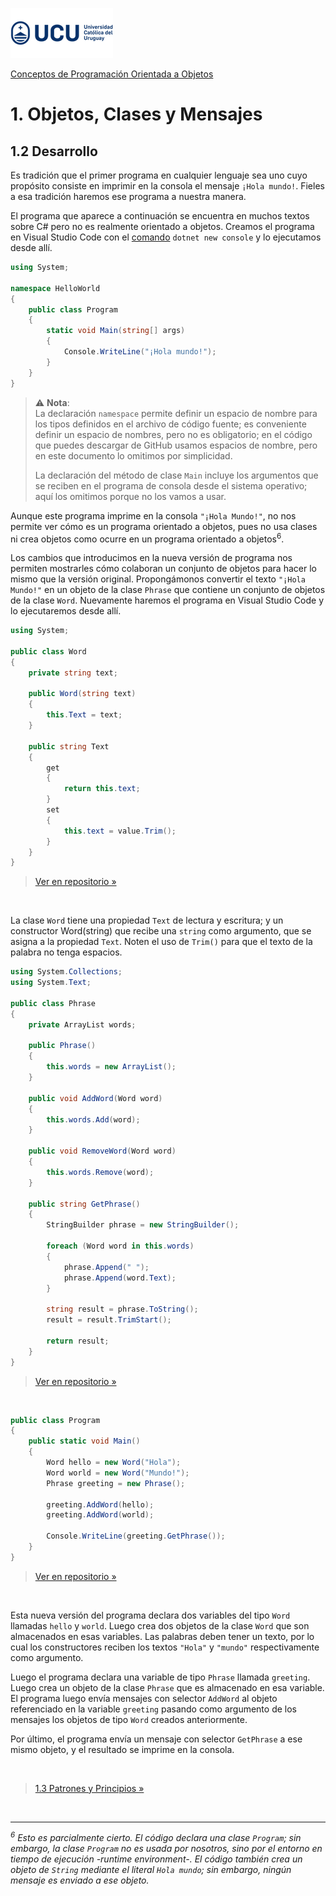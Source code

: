 ![UCU](../../Assets/logo-ucu.png)

[Conceptos de Programación Orientada a Objetos](../../)


# 1. Objetos, Clases y Mensajes

## 1.2 Desarrollo

Es tradición que el primer programa en cualquier lenguaje sea uno cuyo propósito consiste en imprimir en la consola el mensaje `¡Hola mundo!`. Fieles a esa tradición haremos ese programa a nuestra manera.

El programa que aparece a continuación se encuentra en muchos textos sobre C# pero no es realmente orientado a objetos. Creamos el programa en Visual Studio Code con el [comando](https://github.com/ucudal/PII_Comandos) `dotnet new console` y lo ejecutamos desde allí.

```c#
using System;

namespace HelloWorld 
{
    public class Program
    {
        static void Main(string[] args)
        {
            Console.WriteLine("¡Hola mundo!"); 
        }
    }
}
```

> ⚠️  **Nota**: <br/>La declaración `namespace` permite definir un espacio de nombre para los tipos definidos en el archivo de código fuente; es conveniente definir un espacio de nombres, pero no es obligatorio; en el código que puedes descargar de GitHub usamos espacios de nombre, pero en este documento lo omitimos por simplicidad.
> 
>La declaración del método de clase `Main` incluye los argumentos que se reciben en el programa de consola desde el sistema operativo; aquí los omitimos porque no los vamos a usar.

Aunque este programa imprime en la consola `"¡Hola Mundo!"`, no nos permite ver cómo es un programa orientado a objetos, pues no usa clases ni crea objetos como ocurre en un programa orientado a objetos<sup>6</sup>.

Los cambios que introducimos en la nueva versión de programa nos permiten mostrarles cómo colaboran un conjunto de objetos para hacer lo mismo que la versión original. Propongámonos convertir el texto `"¡Hola Mundo!"` en un objeto de la clase `Phrase` que contiene un conjunto de objetos de la clase `Word`.
Nuevamente haremos el programa en Visual Studio Code y lo ejecutaremos desde allí.

```c#
using System;

public class Word
{
    private string text;

    public Word(string text)
    {
        this.Text = text; 
    }
    
    public string Text
    {
        get
        {
            return this.text;
        }
        set
        {
            this.text = value.Trim();
        }
    }
}
```
> [Ver en repositorio »](https://github.com/ucudal/PII_WordsPhrases_v1/blob/master/src/Library/Word.cs)

<br>

La clase `Word` tiene una propiedad `Text` de lectura y escritura; y un constructor Word(string) que recibe una `string` como argumento, que se asigna a la propiedad `Text`. Noten el uso de `Trim()` para que el texto de la palabra no tenga espacios.

```c#
using System.Collections;
using System.Text;

public class Phrase
{
    private ArrayList words;

    public Phrase()
    {
        this.words = new ArrayList(); 
    }
    
    public void AddWord(Word word)
    {
        this.words.Add(word); 
    }
    
    public void RemoveWord(Word word)
    {
        this.words.Remove(word); 
    }
    
    public string GetPhrase()
    {
        StringBuilder phrase = new StringBuilder();
        
        foreach (Word word in this.words) 
        {
            phrase.Append(" ");
            phrase.Append(word.Text); 
        }

        string result = phrase.ToString();
        result = result.TrimStart();
        
        return result;
    }
}
```

> [Ver en repositorio »](https://github.com/ucudal/PII_WordsPhrases_v1/blob/master/src/Library/Phrase.cs)

<br>

```c#
public class Program
{
    public static void Main()
    {
        Word hello = new Word("Hola");
        Word world = new Word("Mundo!");
        Phrase greeting = new Phrase(); 
        
        greeting.AddWord(hello); 
        greeting.AddWord(world); 
        
        Console.WriteLine(greeting.GetPhrase());
    } 
}
```

> [Ver en repositorio »](https://github.com/ucudal/PII_WordsPhrases_v1/blob/master/src/Program/Program.cs)

<br>

Esta nueva versión del programa declara dos variables del tipo `Word` llamadas `hello` y `world`. Luego crea dos objetos de la clase `Word` que son almacenados en esas variables. Las palabras deben tener un texto, por lo cual los constructores reciben los textos `"Hola"` y `"mundo"` respectivamente como argumento.

Luego el programa declara una variable de tipo `Phrase` llamada `greeting`. Luego crea un objeto de la clase `Phrase` que es almacenado en esa variable. El programa luego envía mensajes con selector `AddWord` al objeto referenciado en la variable `greeting` pasando como argumento de los mensajes los objetos de tipo `Word` creados anteriormente.

Por último, el programa envía un mensaje con selector `GetPhrase` a ese mismo objeto, y el resultado se imprime en la consola.

<br/>

> [1.3 Patrones y Principios »](./1_3_Patrones_Principios.md)

<br/>

*****

_<sup>6</sup> Esto es parcialmente cierto. El código declara una clase `Program`; sin embargo, la clase `Program` no es usada por nosotros, sino por el entorno en tiempo de ejecución -runtime environment-. El código también crea un objeto de `String` mediante el literal `Hola mundo`; sin embargo, ningún mensaje es enviado a ese objeto._
